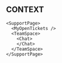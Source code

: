 CONTEXT
--------

<App>
  <Provider value={chatService}>
    <HomePage>
      <Dashboard>
        <NewNotifications>
        </NewNotifications>
      </Dashboard>
    </HomePage>
  
    <SupportPage>
      <MyOpenTickets />
      <TeamSpace>
        <Chat>
        </Chat>
      </TeamSpace>
    </SupportPage>
  </Provider>
</App>

